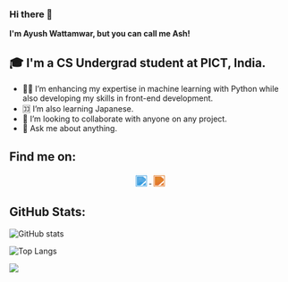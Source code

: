 ### Hi there 👋 

**I'm Ayush Wattamwar, but you can call me Ash!**



## 🎓 I'm a CS Undergrad student at PICT, India.

- 🧑‍💻 I’m enhancing my expertise in machine learning with Python while also developing my skills in front-end development.
- 🈁 I’m also learning Japanese. 
- 👯 I’m looking to collaborate with anyone on any project.
- 💬 Ask me about anything.

## Find me on:
<!--
[<img align="left" alt="AshWatts | LinkedIn" width="4px" src="https://cdn.jsdelivr.net/npm/simple-icons@v3/icons/linkedin.svg" />][linkedin]
[<img align="left" alt="AshWatts | Mail" width="4px" src="https://cdn.jsdelivr.net/npm/simple-icons@v3/icons/gmail.svg" />][mail]
-->

<p align="center">
  <a href="https://www.linkedin.com/in/ayush-wattamwar-32534524b/" target="_blank" rel="noopener noreferrer">
    <img src="https://cdn.jsdelivr.net/npm/simple-icons@v11/icons/linkedin.svg" alt="LinkedIn" height="20" style="vertical-align:middle; margin:4px; filter: invert(34%) sepia(99%) saturate(749%) hue-rotate(176deg) brightness(92%) contrast(92%);">
  </a>
  <a href="mailto:ayushwattamwar27@gmail.com">
    <img src="https://cdn.jsdelivr.net/npm/simple-icons@v11/icons/gmail.svg" alt="Mail" height="20" style="vertical-align:middle; margin:4px; filter: invert(41%) sepia(99%) saturate(749%) hue-rotate(340deg) brightness(92%) contrast(92%);">
  </a>
</p>

## GitHub Stats:
![GitHub stats](https://github-readme-stats.vercel.app/api?username=AshWatts&show_icons=true&theme=midnight-purple)


![Top Langs](https://github-readme-stats.vercel.app/api/top-langs/?username=AshWatts&theme=midnight-purple)

![](https://visitor-badge.laobi.icu/badge?page_id=AshWattsAshWatts)

